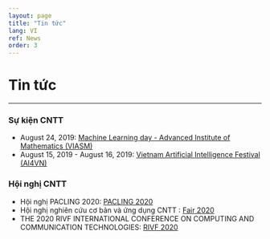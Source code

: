 ```yaml
---
layout: page
title: "Tin tức"
lang: VI
ref: News
order: 3
---
```

# Tin tức
---

### Sự kiện CNTT
* August 24, 2019: [Machine Learning day - Advanced Institute of Mathematics (VIASM)](https://viasm.edu.vn/hdkh/machine-learning-day)
* August 15, 2019 - August 16, 2019: [Vietnam Artificial Intelligence Festival (AI4VN)](https://ai4vn.vnexpress.net)

### Hội nghị CNTT  
* Hội nghị PACLING 2020: [PACLING 2020](https://vlsp.org.vn/paclic2020/)
* Hội nghị nghiên cứu cơ bản và ứng dụng CNTT : [Fair 2020](http://fair.conf.vn/)
* THE 2020 RIVF INTERNATIONAL CONFERENCE ON COMPUTING AND COMMUNICATION TECHNOLOGIES: [RIVF 2020](https://rivf2020.rmit.edu.vn/)
